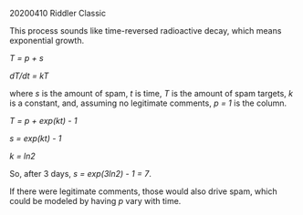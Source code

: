 20200410 Riddler Classic

This process sounds like time-reversed radioactive decay, which
means exponential growth.

_T = p + s_

_dT/dt = kT_

where _s_ is the amount of spam, _t_ is time, _T_ is the amount of
spam targets, _k_ is a constant, and, assuming no legitimate comments,
_p = 1_ is the column.

_T = p + exp(kt) - 1_

_s = exp(kt) - 1_

_k = ln2_

So, after 3 days, _s = exp(3ln2) - 1 = 7_.

If there were legitimate comments, those would also drive spam,
which could be modeled by having _p_ vary with time.
